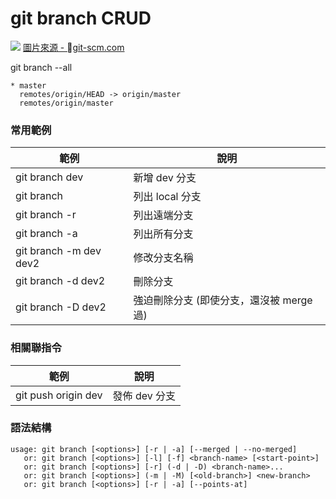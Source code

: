 # git branch CRUD

![](https://git-scm.com/book/en/v2/images/topic-branches-1.png)
[圖片來源 - git-scm.com](https://git-scm.com/book/en/v2/Git-Branching-Branching-Workflows)

git branch --all

```
* master
  remotes/origin/HEAD -> origin/master
  remotes/origin/master
```

<!-- 
### 名稱

* 絕對名稱
* 參照名稱

```
refs/head
refs/remotes
refs/tags
``` 
-->

### 常用範例

| 範例                     | 說明                        |
|------------------------|---------------------------|
| git branch dev         | 新增 dev 分支                 |
| git branch             | 列出 local 分支               |
| git branch -r          | 列出遠端分支                    |
| git branch -a          | 列出所有分支                    |
| git branch -m dev dev2 | 修改分支名稱                    |
| git branch -d dev2     | 刪除分支                      |
| git branch -D dev2     | 強迫刪除分支 (即使分支，還沒被 merge 過) |

### 相關聯指令

| 範例                  | 說明        |
|---------------------|-----------|
| git push origin dev | 發佈 dev 分支 |

### 語法結構

```
usage: git branch [<options>] [-r | -a] [--merged | --no-merged]
   or: git branch [<options>] [-l] [-f] <branch-name> [<start-point>]
   or: git branch [<options>] [-r] (-d | -D) <branch-name>...
   or: git branch [<options>] (-m | -M) [<old-branch>] <new-branch>
   or: git branch [<options>] [-r | -a] [--points-at]
```
